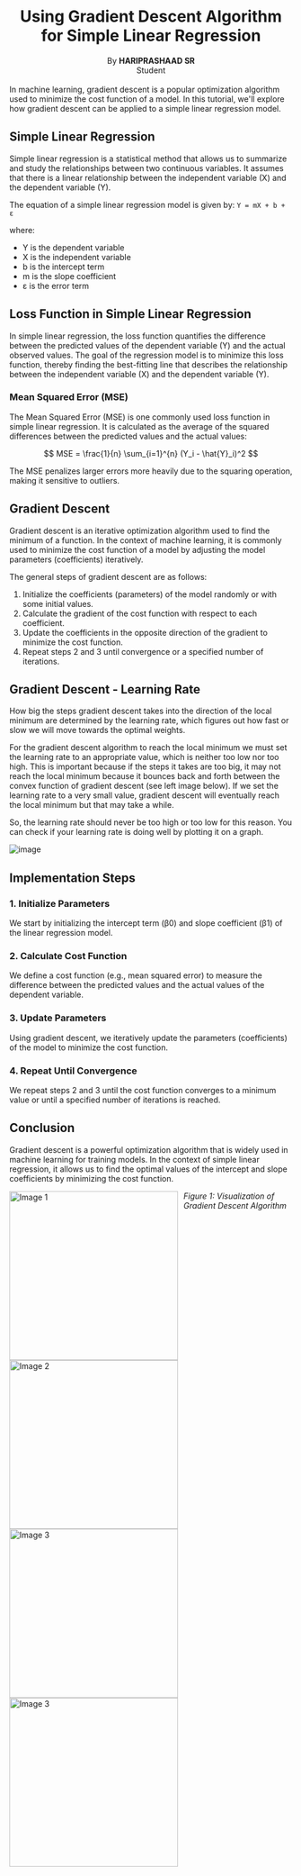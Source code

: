 <h1><center>Using Gradient Descent Algorithm for Simple Linear Regression</center></h1>  
<center>By <b>HARIPRASHAAD SR</b></center>
<center>Student</center>
<br>
In machine learning, gradient descent is a popular optimization algorithm used to minimize the cost function of a model. In this tutorial, we'll explore how gradient descent can be applied to a simple linear regression model.

## Simple Linear Regression

Simple linear regression is a statistical method that allows us to summarize and study the relationships between two continuous variables. It assumes that there is a linear relationship between the independent variable (X) and the dependent variable (Y).

The equation of a simple linear regression model is given by:
`Y = mX + b + ε`


where:
- Y is the dependent variable
- X is the independent variable
- b is the intercept term
- m is the slope coefficient
- ε is the error term
## Loss Function in Simple Linear Regression

In simple linear regression, the loss function quantifies the difference between the predicted values of the dependent variable (Y) and the actual observed values. The goal of the regression model is to minimize this loss function, thereby finding the best-fitting line that describes the relationship between the independent variable (X) and the dependent variable (Y).

### Mean Squared Error (MSE)

The Mean Squared Error (MSE) is one commonly used loss function in simple linear regression. It is calculated as the average of the squared differences between the predicted values and the actual values:


$$ MSE = \frac{1}{n} \sum_{i=1}^{n} (Y_i - \hat{Y}_i)^2 $$ 



The MSE penalizes larger errors more heavily due to the squaring operation, making it sensitive to outliers.

## Gradient Descent

Gradient descent is an iterative optimization algorithm used to find the minimum of a function. In the context of machine learning, it is commonly used to minimize the cost function of a model by adjusting the model parameters (coefficients) iteratively.

The general steps of gradient descent are as follows:
1. Initialize the coefficients (parameters) of the model randomly or with some initial values.
2. Calculate the gradient of the cost function with respect to each coefficient.
3. Update the coefficients in the opposite direction of the gradient to minimize the cost function.
4. Repeat steps 2 and 3 until convergence or a specified number of iterations.

## Gradient Descent - Learning Rate

How big the steps gradient descent takes into the direction of the local minimum are determined by the learning rate, which figures out how fast or slow we will move towards the optimal weights.

For the gradient descent algorithm to reach the local minimum we must set the learning rate to an appropriate value, which is neither too low nor too high. This is important because if the steps it takes are too big, it may not reach the local minimum because it bounces back and forth between the convex function of gradient descent (see left image below). If we set the learning rate to a very small value, gradient descent will eventually reach the local minimum but that may take a while.

So, the learning rate should never be too high or too low for this reason. You can check if your learning rate is doing well by plotting it on a graph.

![image](https://i.ibb.co/JcxrpLy/0-v-DPz-Kbk0-IRE7iyd-T.jpg)
## Implementation Steps

### 1. Initialize Parameters
We start by initializing the intercept term (β0) and slope coefficient (β1) of the linear regression model.

### 2. Calculate Cost Function
We define a cost function (e.g., mean squared error) to measure the difference between the predicted values and the actual values of the dependent variable.

### 3. Update Parameters
Using gradient descent, we iteratively update the parameters (coefficients) of the model to minimize the cost function.

### 4. Repeat Until Convergence
We repeat steps 2 and 3 until the cost function converges to a minimum value or until a specified number of iterations is reached.

## Conclusion

Gradient descent is a powerful optimization algorithm that is widely used in machine learning for training models. In the context of simple linear regression, it allows us to find the optimal values of the intercept and slope coefficients by minimizing the cost function.

<!-- Replace 'image1.jpg', 'image2.jpg', and 'image3.jpg' with the actual filenames or URLs of your images -->
<img src="https://i.ibb.co/2dnSt5d/Screenshots-2024-03-11-at-11-03-59-PM.png" alt="Image 1" style="float:left; margin-right:10px;" width="300"/>
<img src="https://i.ibb.co/V3VnSg2/Screenshots-2024-03-11-at-11-04-17-PM.png" alt="Image 2" style="float:left; margin-right:10px;" width="300"/>
<img src="https://i.ibb.co/VgPSzbf/Screenshots-2024-03-11-at-11-18-30-PM.png" alt="Image 3" style="float:left; margin-right:10px;" width="300"/>
<img src="https://i.ibb.co/MR9F5rR/Screenshots-2024-03-11-at-11-04-30-PM.png" alt="Image 3" style="float:left; margin-right:10px;" width="300"/>


*Figure 1: Visualization of Gradient Descent Algorithm*
